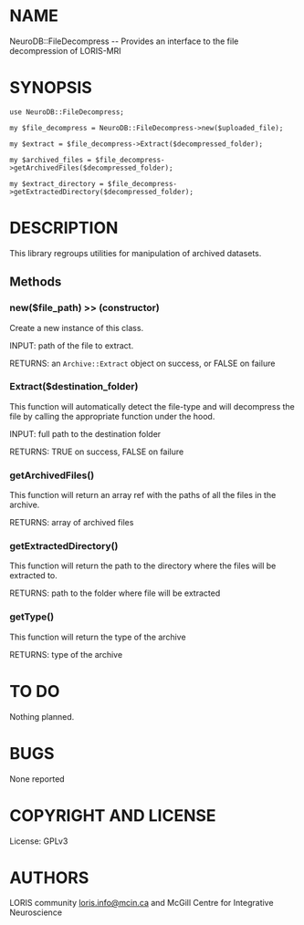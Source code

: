 # NAME

NeuroDB::FileDecompress -- Provides an interface to the file decompression of
LORIS-MRI

# SYNOPSIS

    use NeuroDB::FileDecompress;

    my $file_decompress = NeuroDB::FileDecompress->new($uploaded_file);

    my $extract = $file_decompress->Extract($decompressed_folder);

    my $archived_files = $file_decompress->getArchivedFiles($decompressed_folder);

    my $extract_directory = $file_decompress->getExtractedDirectory($decompressed_folder);

# DESCRIPTION

This library regroups utilities for manipulation of archived datasets.

## Methods

### new($file\_path) >> (constructor)

Create a new instance of this class.

INPUT: path of the file to extract.

RETURNS: an `Archive::Extract` object on success, or FALSE on failure

### Extract($destination\_folder)

This function will automatically detect the file-type and will decompress the
file by calling the appropriate function under the hood.

INPUT: full path to the destination folder

RETURNS: TRUE on success, FALSE on failure

### getArchivedFiles()

This function will return an array ref with the paths of all the files in the
archive.

RETURNS: array of archived files

### getExtractedDirectory()

This function will return the path to the directory where the files will be
extracted to.

RETURNS: path to the folder where file will be extracted

### getType()

This function will return the type of the archive

RETURNS: type of the archive

# TO DO

Nothing planned.

# BUGS

None reported

# COPYRIGHT AND LICENSE

License: GPLv3

# AUTHORS

LORIS community <loris.info@mcin.ca> and McGill Centre for Integrative Neuroscience
